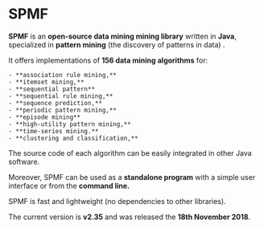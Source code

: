 # SPMF
**SPMF** is an **open-source data mining mining library** written in **Java**, specialized in **pattern mining** (the discovery of patterns in data) . 

It offers implementations of **156 data mining algorithms** for:

    - **association rule mining,**
    - **itemset mining,**
    - **sequential pattern**
    - **sequential rule mining,**
    - **sequence prediction,**
    - **periodic pattern mining,**
    - **episode mining**
    - **high-utility pattern mining,**
    - **time-series mining.**
    - **clustering and classification,**

The source code of each algorithm can be easily integrated in other Java software.

Moreover, SPMF can be used as a **standalone program** with a simple user interface or from the **command line.**

SPMF is fast and lightweight (no dependencies to other libraries).

The current version is **v2.35** and was released the **18th November 2018**. 
